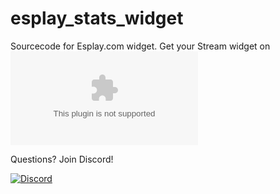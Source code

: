 # esplay_stats_widget
Sourcecode for Esplay.com widget. 
Get your Stream widget on ![widget.akkeoh.com](widget.akkeoh.com)


Questions? Join Discord!

[![Discord](https://discordapp.com/api/guilds/384038342062243840/widget.png?style=banner2)](https://discord.gg/VtQY2b3rfz)
